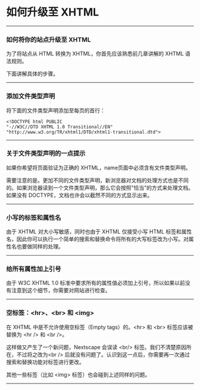# 如何升级至 XHTML 

---

### 如何将你的站点升级至 XHTML

为了将站点从 HTML 转换为 XHTML，你首先应该熟悉前几章讲解的 XHTML 语法规则。

下面讲解具体的步骤。

---

### 添加文件类型声明

将下面的文件类型声明添加至每页的首行：

```
<!DOCTYPE html PUBLIC
"-//W3C//DTD XHTML 1.0 Transitional//EN"
"http://www.w3.org/TR/xhtml1/DTD/xhtml1-transitional.dtd">
```

---

### 关于文件类型声明的一点提示

如果你希望将页面验证为正确的 XHTML，name页面中必须含有文件类型声明。

需要注意的是。更加不同的文件类型声明，新浏览器对文档的处理方式也是不同的。如果浏览器读到一个文件类型声明，那么它会按照"恰当"的方式来处理文档。如果没有 DOCTYPE，文档也许会以截然不同的方式显示出来。

---

### 小写的标签和属性名

由于 XHTML 对大小写敏感，同时也由于 XHTML 仅接受小写 HTML 标签和属性名，因此你可以执行一个简单的搜索和替换命令将所有的大写标签改为小写。对属性名也要做同样的处理。

---

### 给所有属性加上引号

由于 W3C XHTML 1.0 标准中要求所有的属性值必须加上引号，所以如果以前没有注意到这个细节，你需要对网站进行检查。

---

### 空标签：&lt;hr&gt;、&lt;br&gt; 和 &lt;img&gt;

在 XHTML 中是不允许使用空标签（Empty tags）的。&lt;hr&gt; 和 &lt;br&gt; 标签应该被替换为 &lt;hr /&gt; 和 &lt;br /&gt;。

这样做又产生了一个新问题，Nextscape 会误读 &lt;br/&gt; 标签。我们不清楚原因所在，不过将之改为&lt;br /&gt; 后就没有问题了。认识到这一点后，你需要再一次通过搜索和替换功能对标签进行更改。

其他一些标签（比如 &lt;img&gt; 标签）也会碰到上述同样的问题。

---
